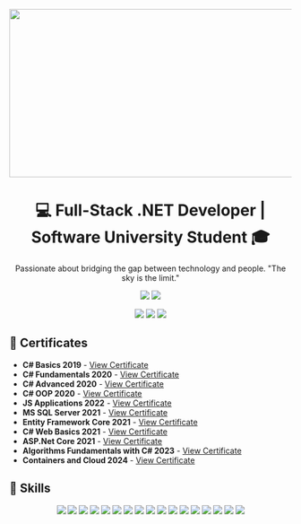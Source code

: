 <p align="center">
   <img width="600" height="300" src="https://media.giphy.com/media/NHvv0Bo3oGq1eTBDd1/giphy.gif">
</p>

<h1 align="center">💻 Full-Stack .NET Developer | Software University Student 🎓</h1>

<p align="center">Passionate about bridging the gap between technology and people. "The sky is the limit."</p>

<p align="center">
   <img src="https://img.shields.io/badge/Full_Stack-Developer-blue?style=for-the-badge">
   <img src="https://img.shields.io/badge/Learning-Never_Stops-blueviolet?style=for-the-badge">
</p>

<p align="center">
   <a href="https://www.facebook.com/tyzara92/"><img src="https://img.shields.io/badge/Facebook-1877F2?style=for-the-badge&logo=facebook&logoColor=white"></a>
   <a href="https://www.linkedin.com/in/milen-ivanov-648b04184/"><img src="https://img.shields.io/badge/LinkedIn-0077B5?style=for-the-badge&logo=linkedin&logoColor=white"></a>
   <a href="mailto:milensl92@gmail.com"><img src="https://img.shields.io/badge/Email-D14836?style=for-the-badge&logo=gmail&logoColor=white"></a>
</p>

## 📜 Certificates
- **C# Basics 2019** - [View Certificate](https://softuni.bg/certificates/details/74121/7b4ee2b9)
- **C# Fundamentals 2020** - [View Certificate](https://softuni.bg/certificates/details/97193/cf8c04fd)
- **C# Advanced 2020** - [View Certificate](https://softuni.bg/certificates/details/86634/f04ccd31)
- **C# OOP 2020** - [View Certificate](https://softuni.bg/certificates/details/105518/c62bc584)
- **JS Applications 2022** - [View Certificate](https://softuni.bg/certificates/details/130409/61925278)
- **MS SQL Server 2021** - [View Certificate](https://softuni.bg/certificates/details/97896/3e2b77a7)
- **Entity Framework Core 2021** - [View Certificate](https://softuni.bg/certificates/details/102571/dcabd6bf)
- **C# Web Basics 2021** - [View Certificate](https://softuni.bg/certificates/details/109373/6ce1570d)
- **ASP.Net Core 2021** - [View Certificate](https://softuni.bg/certificates/details/113358/6b490210)
- **Algorithms Fundamentals with C# 2023** - [View Certificate](https://softuni.bg/certificates/details/176637/eb611034)
- **Containers and Cloud 2024** - [View Certificate](https://softuni.bg/certificates/details/206995/121cf2c1)

## 🚀 Skills
<p align="center">
   <img src="https://img.shields.io/badge/C%23-239120?style=for-the-badge&logo=c-sharp&logoColor=white">
   <img src="https://img.shields.io/badge/.NET-512BD4?style=for-the-badge&logo=.net&logoColor=white">
   <img src="https://img.shields.io/badge/JavaScript-F7DF1E?style=for-the-badge&logo=javascript&logoColor=black">
   <img src="https://img.shields.io/badge/SQL-4479A1?style=for-the-badge&logo=postgresql&logoColor=white">
   <img src="https://img.shields.io/badge/Entity_Framework-512BD4?style=for-the-badge&logo=.net&logoColor=white">
   <img src="https://img.shields.io/badge/jQuery-0769AD?style=for-the-badge&logo=jquery&logoColor=white">
   <img src="https://img.shields.io/badge/Blazor-512BD4?style=for-the-badge&logo=blazor&logoColor=white">
   <img src="https://img.shields.io/badge/HTML-E34F26?style=for-the-badge&logo=html5&logoColor=white">
   <img src="https://img.shields.io/badge/CSS-1572B6?style=for-the-badge&logo=css3&logoColor=white">
   <img src="https://img.shields.io/badge/Azure-0078D4?style=for-the-badge&logo=microsoftazure&logoColor=white">
   <img src="https://img.shields.io/badge/Docker-2496ED?style=for-the-badge&logo=docker&logoColor=white">
   <img src="https://img.shields.io/badge/Cloud-FFCA28?style=for-the-badge&logo=googlecloud&logoColor=black">
   <img src="https://img.shields.io/badge/Terraform-7B42BC?style=for-the-badge&logo=terraform&logoColor=white">
   <img src="https://img.shields.io/badge/Prometheus-E6522C?style=for-the-badge&logo=prometheus&logoColor=white">
   <img src="https://img.shields.io/badge/Grafana-F46800?style=for-the-badge&logo=grafana&logoColor=white">
   <img src="https://img.shields.io/badge/AlertManager-000000?style=for-the-badge&logo=alertmanager&logoColor=white">
   <img src="https://img.shields.io/badge/ASP.NET_Boilerplate-512BD4?style=for-the-badge&logo=.net&logoColor=white">
</p>
